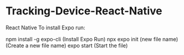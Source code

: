 # Tracking-Device-React-Native
React Native
To install Expo run:

npm install -g expo-cli  (Install Expo Run)
npx expo init (new file name) (Create a new file name)
expo start (Start the file)




